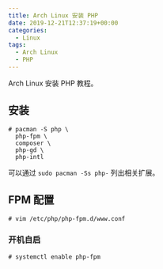```yaml
---
title: Arch Linux 安装 PHP
date: 2019-12-21T12:37:19+00:00
categories:
  - Linux
tags:
  - Arch Linux
  - PHP
---
```


Arch Linux 安装 PHP 教程。

<!--more-->

## 安装

```shell
# pacman -S php \
  php-fpm \
  composer \
  php-gd \
  php-intl
```

可以通过 `sudo pacman -Ss php-` 列出相关扩展。

## FPM 配置

```shell
# vim /etc/php/php-fpm.d/www.conf
```

### 开机自启

```shell
# systemctl enable php-fpm
```
